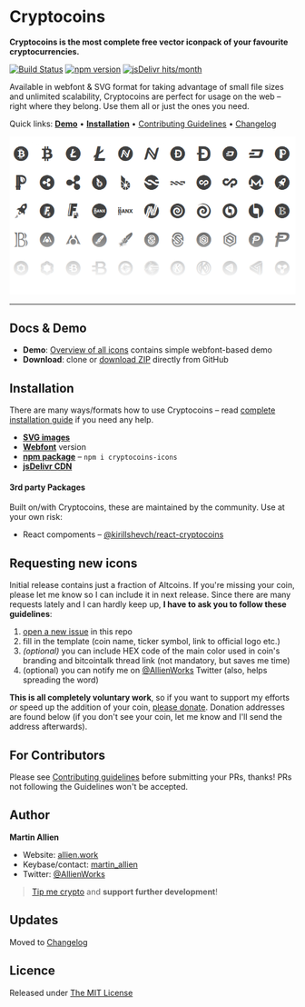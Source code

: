 # Cryptocoins

**Cryptocoins is the most complete free vector iconpack of your favourite cryptocurrencies.**

[![Build Status](https://travis-ci.org/AllienWorks/cryptocoins.svg?branch=master)](https://travis-ci.org/AllienWorks/cryptocoins)
[![npm version](https://badge.fury.io/js/cryptocoins-icons.svg)](https://badge.fury.io/js/cryptocoins-icons)
[![jsDelivr hits/month](https://data.jsdelivr.com/v1/package/npm/cryptocoins-icons/badge)](https://www.jsdelivr.com/package/npm/cryptocoins-icons)

Available in webfont & SVG format for taking advantage of small file sizes and unlimited scalability, Cryptocoins are perfect for usage on the web – right where they belong. Use them all or just the ones you need.

Quick links: **[Demo](docs/icons-demo)** • **[Installation](docs/installation)** • [Contributing Guidelines](CONTRIBUTING.md) • [Changelog](docs/changelog.md)

![Cryptocoins Preview](docs/cryptocoins-preview.png)

----

## Docs & Demo

* **Demo**: [Overview of all icons](docs/icons-demo) contains simple webfont-based demo
* **Download**: clone or [download ZIP](https://github.com/allienworks/cryptocoins/archive/master.zip) directly from GitHub


## Installation

There are many ways/formats how to use Cryptocoins – read [complete installation guide](docs/installation) if you need any help.

* **[SVG images](https://github.com/allienworks/cryptocoins/wiki/SVG-version)**
* **[Webfont](https://github.com/allienworks/cryptocoins/wiki/Webfont-version)** version
* **[npm package](https://www.npmjs.com/package/cryptocoins-icons)** – `npm i cryptocoins-icons`
* **[jsDelivr CDN](https://www.jsdelivr.com/package/npm/cryptocoins-icons)**

#### 3rd party Packages

Built on/with Cryptocoins, these are maintained by the community. Use at your own risk:

* React compoments – [@kirillshevch/react-cryptocoins](https://github.com/kirillshevch/react-cryptocoins)


## Requesting new icons

Initial release contains just a fraction of Altcoins. If you're missing your coin, please let me know so I can include it in next release. Since there are many requests lately and I can hardly keep up, **I have to ask you to follow these guidelines**:

1. [open a new issue](https://github.com/allienworks/cryptocoins/issues/new) in this repo
2. fill in the template (coin name, ticker symbol, link to official logo etc.)
3. _(optional)_ you can include HEX code of the main color used in coin's branding and bitcointalk thread link (not mandatory, but saves me time)
4. (optional) you can notify me on [@AllienWorks](https://twitter.com/AllienWorks) Twitter (also, helps spreading the word)

**This is all completely voluntary work**, so if you want to support my efforts _or_ speed up the addition of your coin, [please donate](https://allien.work/about.html#donate). Donation addresses are found below (if you don't see your coin, let me know and I'll send the address afterwards).


## For Contributors

Please see [Contributing guidelines](CONTRIBUTING.md) before submitting your PRs, thanks! PRs not following the Guidelines won't be accepted.


## Author

**Martin Allien**

* Website: [allien.work](https://allien.work)
* Keybase/contact: [martin_allien](https://keybase.io/martin_allien)
* Twitter: [@AllienWorks](https://twitter.com/AllienWorks)

> [Tip me crypto](https://allien.work/about.html#donate) and **support further development**!


## Updates

Moved to [Changelog](docs/changelog.md)


## Licence

Released under [The MIT License](LICENCE)
